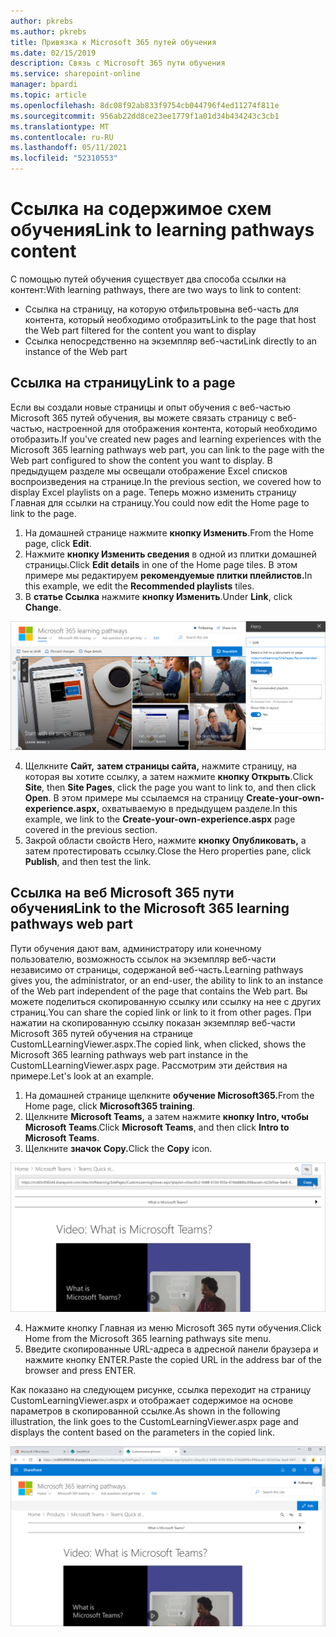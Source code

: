 ```yaml
---
author: pkrebs
ms.author: pkrebs
title: Привязка к Microsoft 365 путей обучения
ms.date: 02/15/2019
description: Связь с Microsoft 365 пути обучения
ms.service: sharepoint-online
manager: bpardi
ms.topic: article
ms.openlocfilehash: 8dc08f92ab833f9754cb044796f4ed11274f811e
ms.sourcegitcommit: 956ab22dd8ce23ee1779f1a01d34b434243c3cb1
ms.translationtype: MT
ms.contentlocale: ru-RU
ms.lasthandoff: 05/11/2021
ms.locfileid: "52310553"
---
```

# <a name="link-to-learning-pathways-content"></a><span data-ttu-id="acabd-103">Ссылка на содержимое схем обучения</span><span class="sxs-lookup"><span data-stu-id="acabd-103">Link to learning pathways content</span></span>

<span data-ttu-id="acabd-104">С помощью путей обучения существует два способа ссылки на контент:</span><span class="sxs-lookup"><span data-stu-id="acabd-104">With learning pathways, there are two ways to link to content:</span></span>

- <span data-ttu-id="acabd-105">Ссылка на страницу, на которую отфильтровына веб-часть для контента, который необходимо отобразить</span><span class="sxs-lookup"><span data-stu-id="acabd-105">Link to the page that host the Web part filtered for the content you want to display</span></span> 
- <span data-ttu-id="acabd-106">Ссылка непосредственно на экземпляр веб-части</span><span class="sxs-lookup"><span data-stu-id="acabd-106">Link directly to an instance of the Web part</span></span>

## <a name="link-to-a-page"></a><span data-ttu-id="acabd-107">Ссылка на страницу</span><span class="sxs-lookup"><span data-stu-id="acabd-107">Link to a page</span></span>

<span data-ttu-id="acabd-108">Если вы создали новые страницы и опыт обучения с веб-частью Microsoft 365 путей обучения, вы можете связать страницу с веб-частью, настроенной для отображения контента, который необходимо отобразить.</span><span class="sxs-lookup"><span data-stu-id="acabd-108">If you've created new pages and learning experiences with the Microsoft 365 learning pathways web part, you can link to the page with the Web part configured to show the content you want to display.</span></span> <span data-ttu-id="acabd-109">В предыдущем разделе мы освещали отображение Excel списков воспроизведения на странице.</span><span class="sxs-lookup"><span data-stu-id="acabd-109">In the previous section, we covered how to display Excel playlists on a page.</span></span> <span data-ttu-id="acabd-110">Теперь можно изменить страницу Главная для ссылки на страницу.</span><span class="sxs-lookup"><span data-stu-id="acabd-110">You could now edit the Home page to link to the page.</span></span> 

1. <span data-ttu-id="acabd-111">На домашней странице нажмите **кнопку Изменить**.</span><span class="sxs-lookup"><span data-stu-id="acabd-111">From the Home page, click **Edit**.</span></span>
2. <span data-ttu-id="acabd-112">Нажмите **кнопку Изменить сведения** в одной из плитки домашней страницы.</span><span class="sxs-lookup"><span data-stu-id="acabd-112">Click **Edit details** in one of the Home page tiles.</span></span> <span data-ttu-id="acabd-113">В этом примере мы редактируем **рекомендуемые плитки плейлистов.**</span><span class="sxs-lookup"><span data-stu-id="acabd-113">In this example, we edit the **Recommended playlists** tiles.</span></span>
3. <span data-ttu-id="acabd-114">В **статье Ссылка** нажмите **кнопку Изменить**.</span><span class="sxs-lookup"><span data-stu-id="acabd-114">Under **Link**, click **Change**.</span></span>

![Главный экран Pathways с высокой кнопкой Изменить.](media/cg-linktopage.png)

4. <span data-ttu-id="acabd-116">Щелкните **Сайт,** **затем страницы сайта,** нажмите страницу, на которая вы хотите ссылку, а затем нажмите **кнопку Открыть**.</span><span class="sxs-lookup"><span data-stu-id="acabd-116">Click **Site**, then **Site Pages**, click the page you want to link to, and then click **Open**.</span></span> <span data-ttu-id="acabd-117">В этом примере мы ссылаемся на страницу **Create-your-own-experience.aspx,** охватываемую в предыдущем разделе.</span><span class="sxs-lookup"><span data-stu-id="acabd-117">In this example, we link to the **Create-your-own-experience.aspx** page covered in the previous section.</span></span>
5. <span data-ttu-id="acabd-118">Закрой области свойств Hero, нажмите **кнопку Опубликовать,** а затем протестировать ссылку.</span><span class="sxs-lookup"><span data-stu-id="acabd-118">Close the Hero properties pane, click **Publish**, and then test the link.</span></span> 

## <a name="link-to-the-microsoft-365-learning-pathways-web-part"></a><span data-ttu-id="acabd-119">Ссылка на веб Microsoft 365 пути обучения</span><span class="sxs-lookup"><span data-stu-id="acabd-119">Link to the Microsoft 365 learning pathways web part</span></span>
<span data-ttu-id="acabd-120">Пути обучения дают вам, администратору или конечному пользователю, возможность ссылок на экземпляр веб-части независимо от страницы, содержаной веб-часть.</span><span class="sxs-lookup"><span data-stu-id="acabd-120">Learning pathways gives you, the administrator, or an end-user, the ability to link to an instance of the Web part independent of the page that contains the Web part.</span></span> <span data-ttu-id="acabd-121">Вы можете поделиться скопированную ссылку или ссылку на нее с других страниц.</span><span class="sxs-lookup"><span data-stu-id="acabd-121">You can share the copied link or link to it from other pages.</span></span> <span data-ttu-id="acabd-122">При нажатии на скопированную ссылку показан экземпляр веб-части Microsoft 365 путей обучения на странице CustomLLearningViewer.aspx.</span><span class="sxs-lookup"><span data-stu-id="acabd-122">The copied link, when clicked, shows the Microsoft 365 learning pathways web part instance in the CustomLLearningViewer.aspx page.</span></span> <span data-ttu-id="acabd-123">Рассмотрим эти действия на примере.</span><span class="sxs-lookup"><span data-stu-id="acabd-123">Let's look at an example.</span></span> 

1. <span data-ttu-id="acabd-124">На домашней странице щелкните **обучение Microsoft365.**</span><span class="sxs-lookup"><span data-stu-id="acabd-124">From the Home page, click **Microsoft365 training**.</span></span>
2. <span data-ttu-id="acabd-125">Щелкните **Microsoft Teams,** а затем нажмите **кнопку Intro, чтобы Microsoft Teams**.</span><span class="sxs-lookup"><span data-stu-id="acabd-125">Click **Microsoft Teams**, and then click **Intro to Microsoft Teams**.</span></span>
3. <span data-ttu-id="acabd-126">Щелкните **значок Copy.**</span><span class="sxs-lookup"><span data-stu-id="acabd-126">Click the **Copy** icon.</span></span>

![Пример экрана, на котором отображается URL-адрес с кнопкой Copy рядом с выделенной кнопкой.](media/cg-linktowebpart.png)

4. <span data-ttu-id="acabd-128">Нажмите кнопку Главная из меню Microsoft 365 пути обучения.</span><span class="sxs-lookup"><span data-stu-id="acabd-128">Click Home from the Microsoft 365 learning pathways site menu.</span></span>
5. <span data-ttu-id="acabd-129">Введите скопированные URL-адреса в адресной панели браузера и нажмите кнопку ENTER.</span><span class="sxs-lookup"><span data-stu-id="acabd-129">Paste the copied URL in the address bar of the browser and press ENTER.</span></span> 

<span data-ttu-id="acabd-130">Как показано на следующем рисунке, ссылка переходит на страницу CustomLearningViewer.aspx и отображает содержимое на основе параметров в скопированной ссылке.</span><span class="sxs-lookup"><span data-stu-id="acabd-130">As shown in the following illustration, the link goes to the CustomLearningViewer.aspx page and displays the content based on the parameters in the copied link.</span></span> 

![Пример отображаемой страницы.](media/cg-linktowebpartviewer.png)

